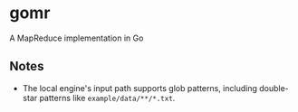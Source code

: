 # gomr
A MapReduce implementation in Go

## Notes

- The local engine's input path supports glob patterns, including double-star patterns like `example/data/**/*.txt`.
